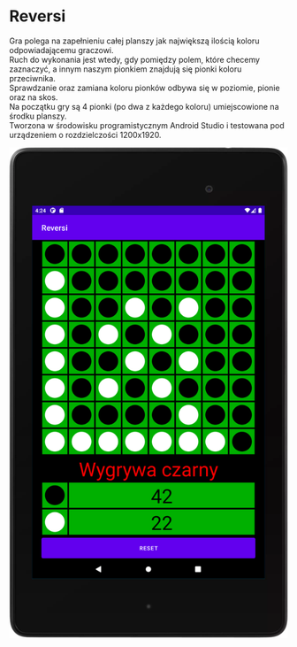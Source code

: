 # Reversi
Gra polega na zapełnieniu całej planszy jak największą ilością koloru odpowiadającemu graczowi.<br />
Ruch do wykonania jest wtedy, gdy pomiędzy polem, które checemy zaznaczyć, a innym naszym pionkiem znajdują się pionki koloru przeciwnika.<br />
Sprawdzanie oraz zamiana koloru pionków odbywa się w poziomie, pionie oraz na skos.<br />
Na początku gry są 4 pionki (po dwa z każdego koloru) umiejscowione na środku planszy.<br />
Tworzona w środowisku programistycznym Android Studio i testowana pod urządzeniem o rozdzielczości 1200x1920. 

![Screenshot](screenshot.png)
